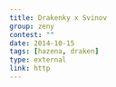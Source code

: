 ```yaml
---
title: Drakenky x Svinov
group: zeny
contest: ""
date: 2014-10-15
tags: [hazena, draken]
type: external
link: http
---
```

